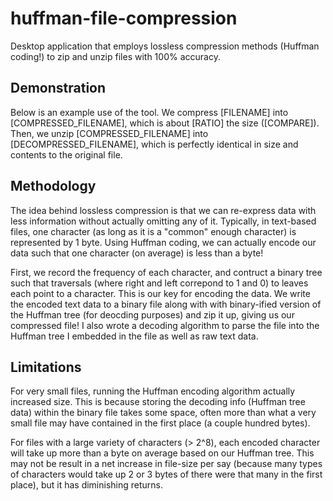 # huffman-file-compression
Desktop application that employs lossless compression methods (Huffman coding!) to zip and unzip files with 100% accuracy.

## Demonstration
Below is an example use of the tool. We compress [FILENAME] into [COMPRESSED_FILENAME], which is about [RATIO] the size ([COMPARE]). Then, we unzip [COMPRESSED_FILENAME] into [DECOMPRESSED_FILENAME], which is perfectly identical in size and contents to the original file.

## Methodology
The idea behind lossless compression is that we can re-express data with less information without actually omitting any of it. Typically, in text-based files, one character (as long as it is a "common" enough character) is represented by 1 byte. Using Huffman coding, we can actually encode our data such that one character (on average) is less than a byte!

First, we record the frequency of each character, and contruct a binary tree such that traversals (where right and left correpond to 1 and 0) to leaves each point to a character. This is our key for encoding the data. We write the encoded text data to a binary file along with with binary-ified version of the Huffman tree (for deocding purposes) and zip it up, giving us our compressed file! I also wrote a decoding algorithm to parse the file into the Huffman tree I embedded in the file as well as raw text data.

## Limitations
For very small files, running the Huffman encoding algorithm actually increased size. This is because storing the decoding info (Huffman tree data) within the binary file takes some space, often more than what a very small file may have contained in the first place (a couple hundred bytes).

For files with a large variety of characters (> 2^8), each encoded character will take up more than a byte on average based on our Huffman tree. This may not be result in a net increase in file-size per say (because many types of characters would take up 2 or 3 bytes of there were that many in the first place), but it has diminishing returns.
